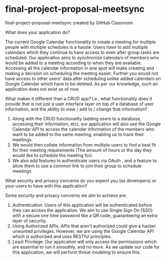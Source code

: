 # final-project-proposal-meetsync
final-project-proposal-meetsync created by GitHub Classroom

What does your application do?

The current Google Calendar functionality to create a meeting for multiple people with multiple schedules is a hassle. Users have to add multiple calendars which they continue to have access to even after group tasks are scheduled. Our application aims to synchronize calendars of members who would be added to a meeting according to when they are available. Accessing all the calendar information in one spot will make creating and making 
a decision on scheduling the meeting easier. Further you would not have access to other users' data after scheduling unlike added calendars on Google Calendar which have to be deleted. As per our knowledge, such an application does not exist as of now.



What makes it different than a CRUD app? I.e., what functionality does it provide that is not just a user interface layer on top of a database of user information, and the ability to view / add to / change that information?

1. Along with the CRUD functionality (adding users to a database, accessing their information, etc), our application will also use the Google Calendar API to access the calendar information of the members who want to be added to the same meeting, enabling us to track their meetings. 
2. We would then collate information from multiple users to find a best fit for their meeting requirements (The amount of hours or the day they would like to schedule the meeting for).
3. We also add features to authenticate users via OAuth , and a feature to allow them to use a common link to join their group to schedule meetings


What security and privacy concerns do you expect you (as developers) or your users to have with this application?

Some security and privacy concerns we aim to achieve are:
1. Authentication:  Users of this application will be authenticated before they can access the application. We aim to use Single Sign On (SSO) with a secure one time password like a QR code, guaranteeing an extra layer of security.
2. Using Authorized APIs: APIs that aren't authorized could give a hacker unwanted privileges. However, we are using the Google Calendar API which is authorized and uses RESTful principles.  
3. Least Privilege: Our application will only access the permissions which are essential to run it smoothly, and no more. As we update our code for this application, we will perform threat modeling to ensure this.

